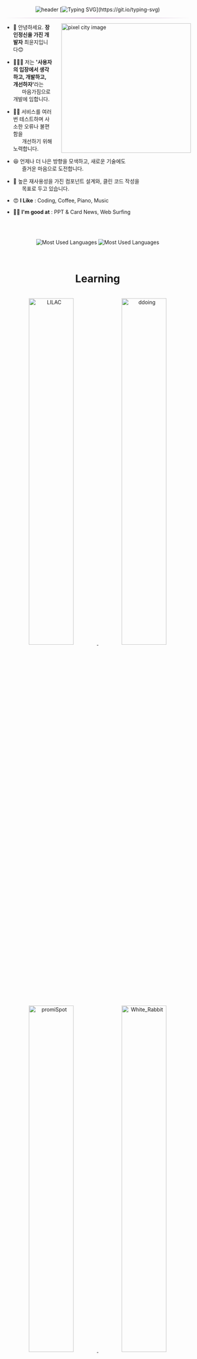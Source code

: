 <br align="center">
<div align="center">

![header](https://capsule-render.vercel.app/api?type=waving&color=auto&height=200&section=header)
[![Typing SVG](https://readme-typing-svg.demolab.com?&center=true&font=Agbalumo&size=32&pause=20000&color=7D6B95&random=false&width=550&lines=Hello+World!)](https://git.io/typing-svg)

<hr style="border:0px; height:1px; background: linear-gradient(to left, transparent, #904e95, transparent);">

<!-- [![Solved.ac
Profile](http://mazassumnida.wtf/api/v2/generate_badge?boj=yunjichoi1999)](https://solved.ac/yunjichoi1999/) -->

<!--![yunjichoi9151's GitHub stats](https://github-readme-stats.vercel.app/api?username=yunjichoi9151&show_icons=true&theme=dracula)-->

</div>
<img src="./assets/coding.gif" align="right" height="350px" alt="pixel city image" style="margin-left: 25px">

<div>

- 🎉 안녕하세요. <b>장인정신을 가진 개발자</b> 최윤지입니다😊 <br>

- 👩🏻‍💻 저는 <b>'사용자의 입장에서 생각하고, 개발하고, 개선하자'</b>라는<br/>&nbsp;&nbsp;&nbsp;&nbsp;&nbsp; 마음가짐으로 개발에 임합니다.<br>

- 💪🏻 서비스를 여러 번 테스트하며 사소한 오류나 불편함을<br/>&nbsp;&nbsp;&nbsp;&nbsp;&nbsp; 개선하기 위해 노력합니다.<br>

- 😆 언제나 더 나은 방향을 모색하고, 새로운 기술에도<br/>&nbsp;&nbsp;&nbsp;&nbsp;&nbsp; 즐거운 마음으로 도전합니다.<br>

- 🎯 높은 재사용성을 가진 컴포넌트 설계와, 클린 코드 작성을<br/>&nbsp;&nbsp;&nbsp;&nbsp;&nbsp; 목표로 두고 있습니다.<br>

- 😍 <b>I Like</b> : Coding, Coffee, Piano, Music <br>

- 👍🏻 <b>I'm good at</b> : PPT & Card News, Web Surfing <br><br>

</div>

<br/>

<br>
<div align="center">


<div>
<img src="https://github-readme-stats.vercel.app/api/top-langs/?username=dwax1324&theme=gruvbox_light&langs_count=6&card_width=340&layout=compact" alt="Most Used Languages"/> 
<img src="http://mazassumnida.wtf/api/generate_badge?boj=dwax1324" alt="Most Used Languages"/> 
</div>

<br>

<br>

# Learning

<br>
  <a href="https://github.com/yunjichoi9151/LILAC" target="_blank">
    <img src="https://github-readme-stats.vercel.app/api/pin/?username=dwax1324&theme=gruvbox_light&repo=blog" width="49%" alt="LILAC"/>
  </a>
  <a href="https://github.com/yunjichoi9151/ddoing" target="_blank">
    <img src="https://github-readme-stats.vercel.app/api/pin/?username=dwax1324&theme=gruvbox_light&repo=spring-blog" width="49%" alt="ddoing"/>
  </a>
  <a href="https://github.com/yunjichoi9151/promiSpot" target="_blank">
    <img src="https://github-readme-stats.vercel.app/api/pin/?username=dwax1324&theme=gruvbox_light&repo=promiSpot" width="49%" alt="promiSpot"/>
  </a>
  <a href="https://github.com/yunjichoi9151/White_Rabbit" target="_blank">
    <img src="https://github-readme-stats.vercel.app/api/pin/?username=dwax1324&theme=gruvbox_light&repo=White_Rabbit" width="49%" alt="White_Rabbit"/>
  </a>
<br>
<br>

![footer](https://capsule-render.vercel.app/api?type=waving&color=auto&height=150&section=footer)

</div>
